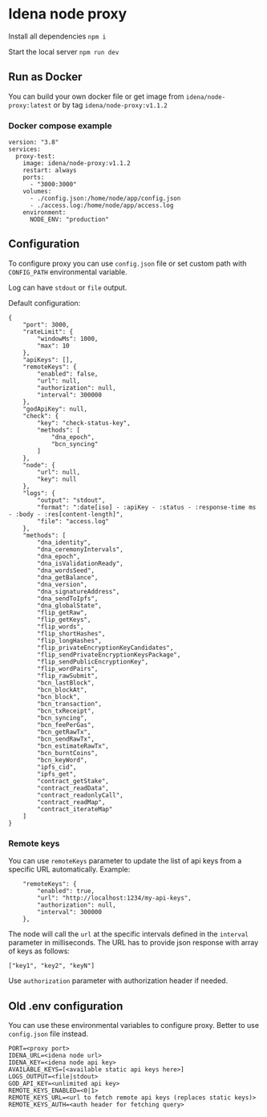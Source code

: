 # Idena node proxy

Install all dependencies
`npm i`

Start the local server
`npm run dev`

## Run as Docker

You can build your own docker file or get image from `idena/node-proxy:latest` or by tag `idena/node-proxy:v1.1.2`

### Docker compose example

```
version: "3.8"
services:
  proxy-test:
    image: idena/node-proxy:v1.1.2
    restart: always
    ports:
      - "3000:3000"
    volumes:
      - ./config.json:/home/node/app/config.json
      - ./access.log:/home/node/app/access.log
    environment:
      NODE_ENV: "production"

```

## Configuration

To configure proxy you can use `config.json` file or set custom path with `CONFIG_PATH` environmental variable.

Log can have `stdout` or `file` output.

Default configuration:

```
{
    "port": 3000,
    "rateLimit": {
        "windowMs": 1000,
        "max": 10
    },
    "apiKeys": [],
    "remoteKeys": {
        "enabled": false,
        "url": null,
        "authorization": null,
        "interval": 300000
    },
    "godApiKey": null,
    "check": {
        "key": "check-status-key",
        "methods": [
            "dna_epoch",
            "bcn_syncing"
        ]
    },
    "node": {
        "url": null,
        "key": null
    },
    "logs": {
        "output": "stdout",
        "format": ":date[iso] - :apiKey - :status - :response-time ms - :body - :res[content-length]",
        "file": "access.log"
    },
    "methods": [
        "dna_identity",
        "dna_ceremonyIntervals",
        "dna_epoch",
        "dna_isValidationReady",
        "dna_wordsSeed",
        "dna_getBalance",
        "dna_version",
        "dna_signatureAddress",
        "dna_sendToIpfs",
        "dna_globalState",
        "flip_getRaw",
        "flip_getKeys",
        "flip_words",
        "flip_shortHashes",
        "flip_longHashes",
        "flip_privateEncryptionKeyCandidates",
        "flip_sendPrivateEncryptionKeysPackage",
        "flip_sendPublicEncryptionKey",
        "flip_wordPairs",
        "flip_rawSubmit",
        "bcn_lastBlock",
        "bcn_blockAt",
        "bcn_block",
        "bcn_transaction",
        "bcn_txReceipt",
        "bcn_syncing",
        "bcn_feePerGas",
        "bcn_getRawTx",
        "bcn_sendRawTx",
        "bcn_estimateRawTx",
        "bcn_burntCoins",
        "bcn_keyWord",
        "ipfs_cid",
        "ipfs_get",
        "contract_getStake",
        "contract_readData",
        "contract_readonlyCall",
        "contract_readMap",
        "contract_iterateMap"
    ]
}
```

### Remote keys
You can use `remoteKeys` parameter to update the list of api keys from a specific URL automatically.
Example:
```
    "remoteKeys": {
        "enabled": true,
        "url": "http://localhost:1234/my-api-keys",
        "authorization": null,
        "interval": 300000
    },
```

The node will call the `url` at the specific intervals defined in the `interval` parameter in milliseconds.
The URL has to provide json response with array of keys as follows:
```
["key1", "key2", "keyN"]
```
Use `authorization` parameter with authorization header if needed.


## Old .env configuration

You can use these environmental variables to configure proxy. Better to use `config.json` file instead.
```
PORT=<proxy port>
IDENA_URL=<idena node url>
IDENA_KEY=<idena node api key>
AVAILABLE_KEYS=[<available static api keys here>]
LOGS_OUTPUT=<file|stdout>
GOD_API_KEY=<unlimited api key>
REMOTE_KEYS_ENABLED=<0|1>
REMOTE_KEYS_URL=<url to fetch remote api keys (replaces static keys)>
REMOTE_KEYS_AUTH=<auth header for fetching query>
```
